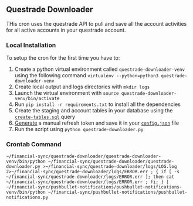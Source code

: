 ## Questrade Downloader

THis cron uses the questrade API to pull and save all the account activities for all active accounts in your questrade account.

### Local Installation

To setup the cron for the first time you have to:
1. Create a python virtual environment called `questrade-downloader-venv` using the following command `virtualenv --python=python3 questrade-downloader-venv`
1. Create local output and logs directories with `mkdir logs`
1. Launch the virtual environment with `source questrade-downloader-venv/bin/activate`
1. Run `pip install -r requirements.txt` to install all the dependencies
1. Create the staging and account tables in your database using the [`create-tables.sql`](./create-tables.sql) query
1. [Generate](https://login.questrade.com/APIAccess/UserApps.aspx) a manual refresh token and save it in your [`config.json`](./config-sample.json) file
1. Run the script using `python questrade-downloader.py`

### Crontab Command
```
~/financial-sync/questrade-downloader/questrade-downloader-venv/bin/python ~/financial-sync/questrade-downloader/questrade-downloader.py >~/financial-sync/questrade-downloader/logs/LOG.log 2>~/financial-sync/questrade-downloader/logs/ERROR.err ; { if [ -s ~/financial-sync/questrade-downloader/logs/ERROR.err ]; then cat ~/financial-sync/questrade-downloader/logs/ERROR.err ; fi; } | ~/financial-sync/pushbullet-notifications/pushbullet-notifications-venv/bin/python ~/financial-sync/pushbullet-notifications/pushbullet-notifications.py
```
